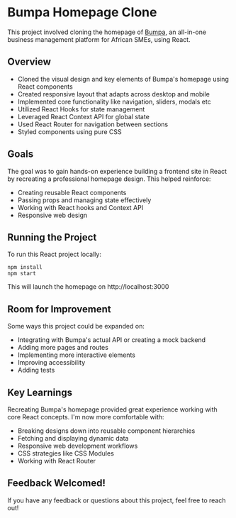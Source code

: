 

# Bumpa Homepage Clone

This project involved cloning the homepage of [Bumpa](https://bumpa.com/), an all-in-one business management platform for African SMEs, using React. 

## Overview

- Cloned the visual design and key elements of Bumpa's homepage using React components
- Created responsive layout that adapts across desktop and mobile
- Implemented core functionality like navigation, sliders, modals etc
- Utilized React Hooks for state management 
- Leveraged React Context API for global state
- Used React Router for navigation between sections
- Styled components using  pure CSS

## Goals

The goal was to gain hands-on experience building a frontend site in React by recreating a professional homepage design. This helped reinforce:

- Creating reusable React components
- Passing props and managing state effectively
- Working with React hooks and Context API
- Responsive web design


## Running the Project

To run this React project locally:

```
npm install
npm start
```

This will launch the homepage on http://localhost:3000

## Room for Improvement

Some ways this project could be expanded on:

- Integrating with Bumpa's actual API or creating a mock backend
- Adding more pages and routes 
- Implementing more interactive elements
- Improving accessibility
- Adding tests

## Key Learnings

Recreating Bumpa's homepage provided great experience working with core React concepts. I'm now more comfortable with:

- Breaking designs down into reusable component hierarchies
- Fetching and displaying dynamic data 
- Responsive web development workflows
- CSS strategies like CSS Modules
- Working with React Router 

## Feedback Welcomed!

If you have any feedback or questions about this project, feel free to reach out!

